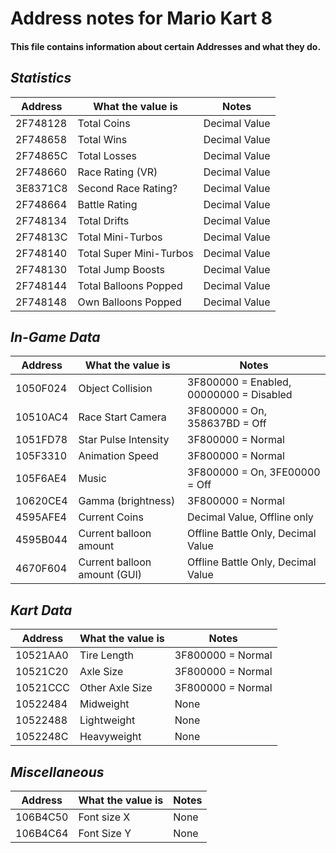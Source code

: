 # Address notes for Mario Kart 8
#### This file contains information about certain Addresses and what they do.

## _Statistics_
|Address |   What the value is   | Notes
|--------|-----------------------|----------
|2F748128|Total Coins            |Decimal Value
|2F748658|Total Wins             |Decimal Value
|2F74865C|Total Losses           |Decimal Value
|2F748660|Race Rating (VR)       |Decimal Value
|3E8371C8|Second Race Rating?    |Decimal Value
|2F748664|Battle Rating          |Decimal Value
|2F748134|Total Drifts           |Decimal Value
|2F74813C|Total Mini-Turbos      |Decimal Value
|2F748140|Total Super Mini-Turbos|Decimal Value
|2F748130|Total Jump Boosts      |Decimal Value
|2F748144|Total Balloons Popped  |Decimal Value
|2F748148|Own Balloons Popped    |Decimal Value

## _In-Game Data_
|Address |   What the value is        | Notes
|--------|----------------------------|----------
|1050F024|Object Collision            |3F800000 = Enabled, 00000000 = Disabled
|10510AC4|Race Start Camera           |3F800000 = On, 358637BD = Off
|1051FD78|Star Pulse Intensity        |3F800000 = Normal
|105F3310|Animation Speed             |3F800000 = Normal
|105F6AE4|Music                       |3F800000 = On, 3FE00000 = Off
|10620CE4|Gamma (brightness)          |3F800000 = Normal
|4595AFE4|Current Coins               |Decimal Value, Offline only
|4595B044|Current balloon amount      |Offline Battle Only, Decimal Value
|4670F604|Current balloon amount (GUI)|Offline Battle Only, Decimal Value

## _Kart Data_
|Address |What the value is| Notes
|--------|-----------------|----------
|10521AA0|Tire Length      |3F800000 = Normal
|10521C20|Axle Size        |3F800000 = Normal
|10521CCC|Other Axle Size  |3F800000 = Normal
|10522484|Midweight        |None
|10522488|Lightweight      |None
|1052248C|Heavyweight      |None

## _Miscellaneous_
|Address |What the value is| Notes
|--------|-----------------|----------
|106B4C50|Font size X      |None
|106B4C64|Font Size Y      |None

